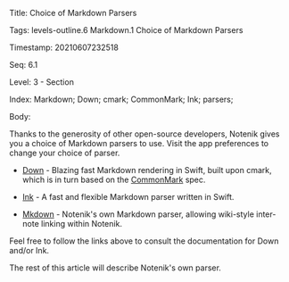 Title:  Choice of Markdown Parsers

Tags:   levels-outline.6 Markdown.1 Choice of Markdown Parsers

Timestamp: 20210607232518

Seq:    6.1

Level:  3 - Section

Index:  Markdown; Down; cmark; CommonMark; Ink; parsers; 

Body: 

Thanks to the generosity of other open-source developers, Notenik gives you a choice of Markdown parsers to use. Visit the app preferences to change your choice of parser. 

+ [Down][] - Blazing fast Markdown rendering in Swift, built upon cmark, which is in turn based on the [CommonMark][cm] spec.

+ [Ink][] - A fast and flexible Markdown parser written in Swift. 

+ [Mkdown][] - Notenik's own Markdown parser, allowing wiki-style inter-note linking within Notenik. 

Feel free to follow the links above to consult the documentation for Down and/or Ink. 

The rest of this article will describe Notenik's own parser. 

[cite]: https://fletcher.github.io/MultiMarkdown-6/syntax/citation.html

[ext]: https://www.markdownguide.org/extended-syntax/

[mmd]: https://fletcher.github.io/MultiMarkdown-6/syntax/index.html#footnotes

[cm]: https://commonmark.org

[down]: https://github.com/johnxnguyen/Down

[ink]: https://github.com/JohnSundell/Ink

[md]: https://daringfireball.net/projects/markdown/

[mkdown]: https://github.com/hbowie/NotenikMkdown

[mmd]: https://fletcher.github.io/MultiMarkdown-6/syntax/index.html#footnotes

[sp]: https://daringfireball.net/projects/smartypants/

[syntax]: https://daringfireball.net/projects/markdown/syntax
